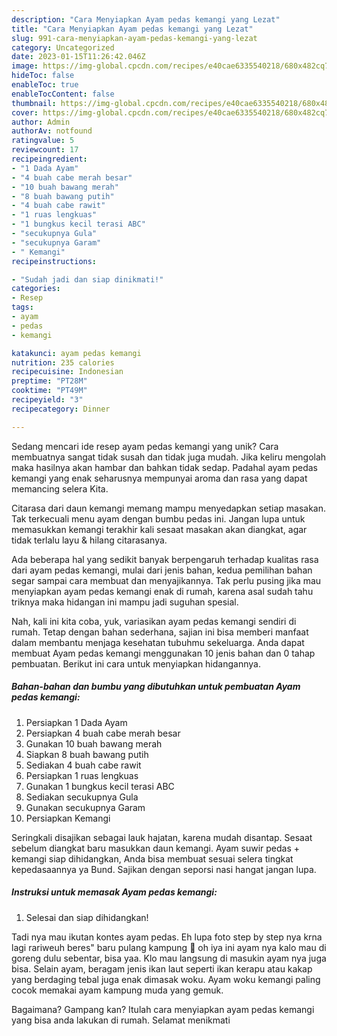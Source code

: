 ```yaml
---
description: "Cara Menyiapkan Ayam pedas kemangi yang Lezat"
title: "Cara Menyiapkan Ayam pedas kemangi yang Lezat"
slug: 991-cara-menyiapkan-ayam-pedas-kemangi-yang-lezat
category: Uncategorized
date: 2023-01-15T11:26:42.046Z
image: https://img-global.cpcdn.com/recipes/e40cae6335540218/680x482cq70/ayam-pedas-kemangi-foto-resep-utama.jpg
hideToc: false
enableToc: true
enableTocContent: false
thumbnail: https://img-global.cpcdn.com/recipes/e40cae6335540218/680x482cq70/ayam-pedas-kemangi-foto-resep-utama.jpg
cover: https://img-global.cpcdn.com/recipes/e40cae6335540218/680x482cq70/ayam-pedas-kemangi-foto-resep-utama.jpg
author: Admin
authorAv: notfound
ratingvalue: 5
reviewcount: 17
recipeingredient:
- "1 Dada Ayam"
- "4 buah cabe merah besar"
- "10 buah bawang merah"
- "8 buah bawang putih"
- "4 buah cabe rawit"
- "1 ruas lengkuas"
- "1 bungkus kecil terasi ABC"
- "secukupnya Gula"
- "secukupnya Garam"
- " Kemangi"
recipeinstructions:

- "Sudah jadi dan siap dinikmati!"
categories:
- Resep
tags:
- ayam
- pedas
- kemangi

katakunci: ayam pedas kemangi 
nutrition: 235 calories
recipecuisine: Indonesian
preptime: "PT28M"
cooktime: "PT49M"
recipeyield: "3"
recipecategory: Dinner

---
```





Sedang mencari ide resep ayam pedas kemangi yang unik? Cara membuatnya sangat tidak susah dan tidak juga mudah. Jika keliru mengolah maka hasilnya akan hambar dan bahkan tidak sedap. Padahal ayam pedas kemangi yang enak seharusnya mempunyai aroma dan rasa yang dapat memancing selera Kita.





Citarasa dari daun kemangi memang mampu menyedapkan setiap masakan. Tak terkecuali menu ayam dengan bumbu pedas ini. Jangan lupa untuk memasukkan kemangi terakhir kali sesaat masakan akan diangkat, agar tidak terlalu layu &amp; hilang citarasanya.

Ada beberapa hal yang sedikit banyak berpengaruh terhadap kualitas rasa dari ayam pedas kemangi, mulai dari jenis bahan, kedua pemilihan bahan segar sampai cara membuat dan menyajikannya. Tak perlu pusing jika mau menyiapkan ayam pedas kemangi enak di rumah, karena asal sudah tahu triknya maka hidangan ini mampu jadi suguhan spesial.






Nah, kali ini kita coba, yuk, variasikan ayam pedas kemangi sendiri di rumah. Tetap dengan bahan sederhana, sajian ini bisa memberi manfaat dalam membantu menjaga kesehatan tubuhmu sekeluarga. Anda dapat membuat Ayam pedas kemangi menggunakan 10 jenis bahan dan 0 tahap pembuatan. Berikut ini cara untuk menyiapkan hidangannya.

<!--inarticleads1-->

##### Bahan-bahan dan bumbu yang dibutuhkan untuk pembuatan Ayam pedas kemangi:

1. Persiapkan 1 Dada Ayam
1. Persiapkan 4 buah cabe merah besar
1. Gunakan 10 buah bawang merah
1. Siapkan 8 buah bawang putih
1. Sediakan 4 buah cabe rawit
1. Persiapkan 1 ruas lengkuas
1. Gunakan 1 bungkus kecil terasi ABC
1. Sediakan secukupnya Gula
1. Gunakan secukupnya Garam
1. Persiapkan  Kemangi


Seringkali disajikan sebagai lauk hajatan, karena mudah disantap. Sesaat sebelum diangkat baru masukkan daun kemangi. Ayam suwir pedas + kemangi siap dihidangkan, Anda bisa membuat sesuai selera tingkat kepedasaannya ya Bund. Sajikan dengan seporsi nasi hangat jangan lupa. 

<!--inarticleads2-->

##### Instruksi untuk memasak Ayam pedas kemangi:


1. Selesai dan siap dihidangkan!

Tadi nya mau ikutan kontes ayam pedas. Eh lupa foto step by step nya krna lagi rariweuh beres&#34; baru pulang kampung 🙈 oh iya ini ayam nya kalo mau di goreng dulu sebentar, bisa yaa. Klo mau langsung di masukin ayam nya juga bisa. Selain ayam, beragam jenis ikan laut seperti ikan kerapu atau kakap yang berdaging tebal juga enak dimasak woku. Ayam woku kemangi paling cocok memakai ayam kampung muda yang gemuk. 

Bagaimana? Gampang kan? Itulah cara menyiapkan ayam pedas kemangi yang bisa anda lakukan di rumah. Selamat menikmati
